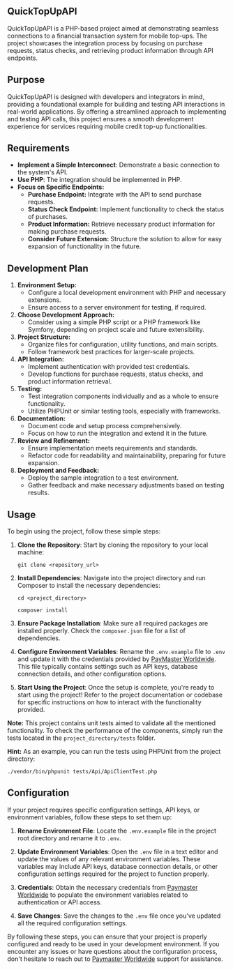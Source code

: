 ## QuickTopUpAPI
QuickTopUpAPI is a PHP-based project aimed at demonstrating seamless connections to a financial transaction system for mobile top-ups. The project showcases the integration process by focusing on purchase requests, status checks, and retrieving product information through API endpoints.

## Purpose
QuickTopUpAPI is designed with developers and integrators in mind, providing a foundational example for building and testing API interactions in real-world applications. By offering a streamlined approach to implementing and testing API calls, this project ensures a smooth development experience for services requiring mobile credit top-up functionalities.

## Requirements
* **Implement a Simple Interconnect**: Demonstrate a basic connection to the system's API.
* **Use PHP**: The integration should be implemented in PHP.
* **Focus on Specific Endpoints:**
  * **Purchase Endpoint:** Integrate with the API to send purchase requests.
  * **Status Check Endpoint:** Implement functionality to check the status of purchases.
  * **Product Information:** Retrieve necessary product information for making purchase requests.
  * **Consider Future Extension:** Structure the solution to allow for easy expansion of functionality in the future.

## Development Plan
1. **Environment Setup:**
   - Configure a local development environment with PHP and necessary extensions.
   - Ensure access to a server environment for testing, if required.
2. **Choose Development Approach:**
   - Consider using a simple PHP script or a PHP framework like Symfony, depending on project scale and future extensibility.
3. **Project Structure:**
    - Organize files for configuration, utility functions, and main scripts.
    - Follow framework best practices for larger-scale projects.
4. **API Integration:**
    - Implement authentication with provided test credentials.
    - Develop functions for purchase requests, status checks, and product information retrieval.
5. **Testing:**
    - Test integration components individually and as a whole to ensure functionality.
    - Utilize PHPUnit or similar testing tools, especially with frameworks.
6. **Documentation:**
    - Document code and setup process comprehensively.
    - Focus on how to run the integration and extend it in the future.
7. **Review and Refinement:**
    - Ensure implementation meets requirements and standards.
    - Refactor code for readability and maintainability, preparing for future expansion.
8. **Deployment and Feedback:**
    - Deploy the sample integration to a test environment.
    - Gather feedback and make necessary adjustments based on testing results.
## Usage
To begin using the project, follow these simple steps:

1. **Clone the Repository**: Start by cloning the repository to your local machine:
   ```
   git clone <repository_url>
   ```

2. **Install Dependencies**: Navigate into the project directory and run Composer to install the necessary dependencies:
   ```
   cd <project_directory>
   
   composer install
   ```

3. **Ensure Package Installation**: Make sure all required packages are installed properly. Check the `composer.json` file for a list of dependencies.

4. **Configure Environment Variables**: Rename the `.env.example` file to `.env` and update it with the credentials provided by [PayMaster Worldwide](https://paymasterworldwide.com/en/). This file typically contains settings such as API keys, database connection details, and other configuration options.

5. **Start Using the Project**: Once the setup is complete, you're ready to start using the project! Refer to the project documentation or codebase for specific instructions on how to interact with the functionality provided.

**Note:** This project contains unit tests aimed to validate all the mentioned functionality. To check the performance of the components, simply run the tests located in the `project_directory/tests` folder.

**Hint:** As an example, you can run the tests using PHPUnit from the project directory:
   ```
   ./vendor/bin/phpunit tests/Api/ApiClientTest.php
   ```

## Configuration
If your project requires specific configuration settings, API keys, or environment variables, follow these steps to set them up:

1. **Rename Environment File**: Locate the `.env.example` file in the project root directory and rename it to `.env`.

2. **Update Environment Variables**: Open the `.env` file in a text editor and update the values of any relevant environment variables. These variables may include API keys, database connection details, or other configuration settings required for the project to function properly.

3. **Credentials**: Obtain the necessary credentials from [Paymaster Worldwide](https://paymasterworldwide.com/en/) to populate the environment variables related to authentication or API access.

4. **Save Changes**: Save the changes to the `.env` file once you've updated all the required configuration settings.

By following these steps, you can ensure that your project is properly configured and ready to be used in your development environment. If you encounter any issues or have questions about the configuration process, don't hesitate to reach out to [Paymaster Worldwide](https://paymasterworldwide.com/en/) support for assistance.
